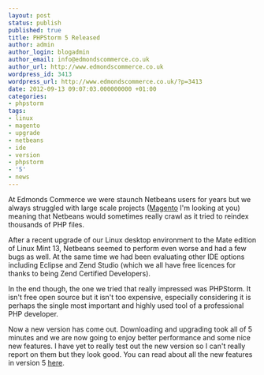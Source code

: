 ```yaml
---
layout: post
status: publish
published: true
title: PHPStorm 5 Released
author: admin
author_login: blogadmin
author_email: info@edmondscommerce.co.uk
author_url: http://www.edmondscommerce.co.uk
wordpress_id: 3413
wordpress_url: http://www.edmondscommerce.co.uk/?p=3413
date: 2012-09-13 09:07:03.000000000 +01:00
categories:
- phpstorm
tags:
- linux
- magento
- upgrade
- netbeans
- ide
- version
- phpstorm
- '5'
- news
---
```

At Edmonds Commerce we were staunch Netbeans users for years but we always struggled with large scale projects (<a href="/platforms/magento/" title="Magento Platform Overview">Magento</a> I'm looking at you) meaning that Netbeans would sometimes really crawl as it tried to reindex thousands of PHP files.

After a recent upgrade of our Linux desktop environment to the Mate edition of Linux Mint 13, Netbeans seemed to perform even worse and had a few bugs as well. At the same time we had been evaluating other IDE options including Eclipse and Zend Studio (which we all have free licences for thanks to being Zend Certified Developers).

In the end though, the one we tried that really impressed was PHPStorm. It isn't free open source but it isn't too expensive, especially considering it is perhaps the single most important and highly used tool of a professional PHP developer.

Now a new version has come out. Downloading and upgrading took all of 5 minutes and we are now going to enjoy better performance and some nice new features. I have yet to really test out the new version so I can't really report on them but they look good. You can read about all the new features in version 5 <a href="http://www.jetbrains.com/phpstorm/whatsnew/" title="PHPStorm 5 Features" target="_blank">here</a>.
